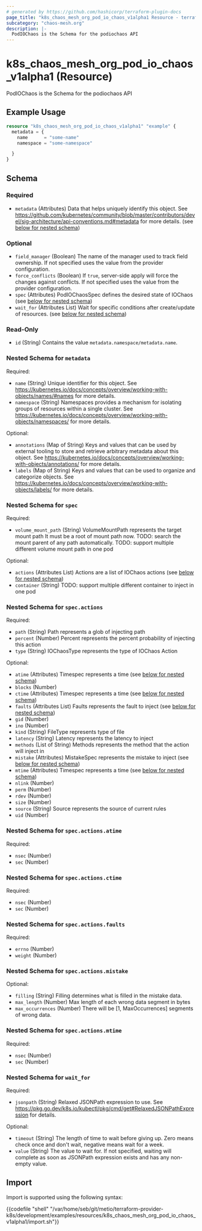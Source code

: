 ```yaml
---
# generated by https://github.com/hashicorp/terraform-plugin-docs
page_title: "k8s_chaos_mesh_org_pod_io_chaos_v1alpha1 Resource - terraform-provider-k8s"
subcategory: "chaos-mesh.org"
description: |-
  PodIOChaos is the Schema for the podiochaos API
---
```


# k8s_chaos_mesh_org_pod_io_chaos_v1alpha1 (Resource)

PodIOChaos is the Schema for the podiochaos API

## Example Usage

```terraform
resource "k8s_chaos_mesh_org_pod_io_chaos_v1alpha1" "example" {
  metadata = {
    name      = "some-name"
    namespace = "some-namespace"

  }
}
```

<!-- schema generated by tfplugindocs -->
## Schema

### Required

- `metadata` (Attributes) Data that helps uniquely identify this object. See https://github.com/kubernetes/community/blob/master/contributors/devel/sig-architecture/api-conventions.md#metadata for more details. (see [below for nested schema](#nestedatt--metadata))

### Optional

- `field_manager` (Boolean) The name of the manager used to track field ownership. If not specified uses the value from the provider configuration.
- `force_conflicts` (Boolean) If `true`, server-side apply will force the changes against conflicts. If not specified uses the value from the provider configuration.
- `spec` (Attributes) PodIOChaosSpec defines the desired state of IOChaos (see [below for nested schema](#nestedatt--spec))
- `wait_for` (Attributes List) Wait for specific conditions after create/update of resources. (see [below for nested schema](#nestedatt--wait_for))

### Read-Only

- `id` (String) Contains the value `metadata.namespace/metadata.name`.

<a id="nestedatt--metadata"></a>
### Nested Schema for `metadata`

Required:

- `name` (String) Unique identifier for this object. See https://kubernetes.io/docs/concepts/overview/working-with-objects/names/#names for more details.
- `namespace` (String) Namespaces provides a mechanism for isolating groups of resources within a single cluster. See https://kubernetes.io/docs/concepts/overview/working-with-objects/namespaces/ for more details.

Optional:

- `annotations` (Map of String) Keys and values that can be used by external tooling to store and retrieve arbitrary metadata about this object. See https://kubernetes.io/docs/concepts/overview/working-with-objects/annotations/ for more details.
- `labels` (Map of String) Keys and values that can be used to organize and categorize objects. See https://kubernetes.io/docs/concepts/overview/working-with-objects/labels/ for more details.


<a id="nestedatt--spec"></a>
### Nested Schema for `spec`

Required:

- `volume_mount_path` (String) VolumeMountPath represents the target mount path It must be a root of mount path now. TODO: search the mount parent of any path automatically. TODO: support multiple different volume mount path in one pod

Optional:

- `actions` (Attributes List) Actions are a list of IOChaos actions (see [below for nested schema](#nestedatt--spec--actions))
- `container` (String) TODO: support multiple different container to inject in one pod

<a id="nestedatt--spec--actions"></a>
### Nested Schema for `spec.actions`

Required:

- `path` (String) Path represents a glob of injecting path
- `percent` (Number) Percent represents the percent probability of injecting this action
- `type` (String) IOChaosType represents the type of IOChaos Action

Optional:

- `atime` (Attributes) Timespec represents a time (see [below for nested schema](#nestedatt--spec--actions--atime))
- `blocks` (Number)
- `ctime` (Attributes) Timespec represents a time (see [below for nested schema](#nestedatt--spec--actions--ctime))
- `faults` (Attributes List) Faults represents the fault to inject (see [below for nested schema](#nestedatt--spec--actions--faults))
- `gid` (Number)
- `ino` (Number)
- `kind` (String) FileType represents type of file
- `latency` (String) Latency represents the latency to inject
- `methods` (List of String) Methods represents the method that the action will inject in
- `mistake` (Attributes) MistakeSpec represents the mistake to inject (see [below for nested schema](#nestedatt--spec--actions--mistake))
- `mtime` (Attributes) Timespec represents a time (see [below for nested schema](#nestedatt--spec--actions--mtime))
- `nlink` (Number)
- `perm` (Number)
- `rdev` (Number)
- `size` (Number)
- `source` (String) Source represents the source of current rules
- `uid` (Number)

<a id="nestedatt--spec--actions--atime"></a>
### Nested Schema for `spec.actions.atime`

Required:

- `nsec` (Number)
- `sec` (Number)


<a id="nestedatt--spec--actions--ctime"></a>
### Nested Schema for `spec.actions.ctime`

Required:

- `nsec` (Number)
- `sec` (Number)


<a id="nestedatt--spec--actions--faults"></a>
### Nested Schema for `spec.actions.faults`

Required:

- `errno` (Number)
- `weight` (Number)


<a id="nestedatt--spec--actions--mistake"></a>
### Nested Schema for `spec.actions.mistake`

Optional:

- `filling` (String) Filling determines what is filled in the mistake data.
- `max_length` (Number) Max length of each wrong data segment in bytes
- `max_occurrences` (Number) There will be [1, MaxOccurrences] segments of wrong data.


<a id="nestedatt--spec--actions--mtime"></a>
### Nested Schema for `spec.actions.mtime`

Required:

- `nsec` (Number)
- `sec` (Number)




<a id="nestedatt--wait_for"></a>
### Nested Schema for `wait_for`

Required:

- `jsonpath` (String) Relaxed JSONPath expression to use. See https://pkg.go.dev/k8s.io/kubectl/pkg/cmd/get#RelaxedJSONPathExpression for details.

Optional:

- `timeout` (String) The length of time to wait before giving up. Zero means check once and don't wait, negative means wait for a week.
- `value` (String) The value to wait for. If not specified, waiting will complete as soon as JSONPath expression exists and has any non-empty value.

## Import

Import is supported using the following syntax:

{{codefile "shell" "/var/home/seb/git/metio/terraform-provider-k8s/development/examples/resources/k8s_chaos_mesh_org_pod_io_chaos_v1alpha1/import.sh"}}
